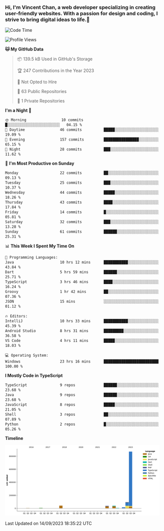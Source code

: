 ### Hi, I'm Vincent Chan, a web developer specializing in creating user-friendly websites. With a passion for design and coding, I strive to bring digital ideas to life.👋

<!--
**hkvincent/hkvincent** is a ✨ _special_ ✨ repository because its `README.md` (this file) appears on your GitHub profile.

Here are some ideas to get you started:

- 🔭 I’m currently working on ...
- 🌱 I’m currently learning ...
- 👯 I’m looking to collaborate on ...
- 🤔 I’m looking for help with ...
- 💬 Ask me about ...
- 📫 How to reach me: ...
- 😄 Pronouns: ...
- ⚡ Fun fact: ...
-->
<!--START_SECTION:waka-->
![Code Time](http://img.shields.io/badge/Code%20Time-384%20hrs%2055%20mins-blue)

![Profile Views](http://img.shields.io/badge/Profile%20Views-0-blue)

**🐱 My GitHub Data** 

> 📦 139.5 kB Used in GitHub's Storage 
 > 
> 🏆 247 Contributions in the Year 2023
 > 
> 🚫 Not Opted to Hire
 > 
> 📜 63 Public Repositories 
 > 
> 🔑 1 Private Repositories 
 > 
**I'm a Night 🦉** 

```text
🌞 Morning                10 commits          █░░░░░░░░░░░░░░░░░░░░░░░░   04.15 % 
🌆 Daytime                46 commits          █████░░░░░░░░░░░░░░░░░░░░   19.09 % 
🌃 Evening                157 commits         ████████████████░░░░░░░░░   65.15 % 
🌙 Night                  28 commits          ███░░░░░░░░░░░░░░░░░░░░░░   11.62 % 
```
📅 **I'm Most Productive on Sunday** 

```text
Monday                   22 commits          ██░░░░░░░░░░░░░░░░░░░░░░░   09.13 % 
Tuesday                  25 commits          ███░░░░░░░░░░░░░░░░░░░░░░   10.37 % 
Wednesday                44 commits          █████░░░░░░░░░░░░░░░░░░░░   18.26 % 
Thursday                 43 commits          ████░░░░░░░░░░░░░░░░░░░░░   17.84 % 
Friday                   14 commits          █░░░░░░░░░░░░░░░░░░░░░░░░   05.81 % 
Saturday                 32 commits          ███░░░░░░░░░░░░░░░░░░░░░░   13.28 % 
Sunday                   61 commits          ██████░░░░░░░░░░░░░░░░░░░   25.31 % 
```


📊 **This Week I Spent My Time On** 

```text
💬 Programming Languages: 
Java                     10 hrs 12 mins      ███████████░░░░░░░░░░░░░░   43.84 % 
Dart                     5 hrs 59 mins       ██████░░░░░░░░░░░░░░░░░░░   25.71 % 
TypeScript               3 hrs 46 mins       ████░░░░░░░░░░░░░░░░░░░░░   16.24 % 
Groovy                   1 hr 42 mins        ██░░░░░░░░░░░░░░░░░░░░░░░   07.36 % 
JSON                     15 mins             ░░░░░░░░░░░░░░░░░░░░░░░░░   01.12 % 

🔥 Editors: 
IntelliJ                 10 hrs 33 mins      ███████████░░░░░░░░░░░░░░   45.39 % 
Android Studio           8 hrs 31 mins       █████████░░░░░░░░░░░░░░░░   36.58 % 
VS Code                  4 hrs 11 mins       █████░░░░░░░░░░░░░░░░░░░░   18.03 % 

💻 Operating System: 
Windows                  23 hrs 16 mins      █████████████████████████   100.00 % 
```

**I Mostly Code in TypeScript** 

```text
TypeScript               9 repos             ██████░░░░░░░░░░░░░░░░░░░   23.68 % 
Java                     9 repos             ██████░░░░░░░░░░░░░░░░░░░   23.68 % 
JavaScript               8 repos             █████░░░░░░░░░░░░░░░░░░░░   21.05 % 
Shell                    3 repos             ██░░░░░░░░░░░░░░░░░░░░░░░   07.89 % 
Python                   2 repos             █░░░░░░░░░░░░░░░░░░░░░░░░   05.26 % 
```



**Timeline**

![Lines of Code chart](https://raw.githubusercontent.com/hkvincent/hkvincent/main/assets/bar_graph.png)


 Last Updated on 14/09/2023 18:35:22 UTC
<!--END_SECTION:waka-->
